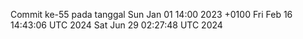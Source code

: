 Commit ke-55 pada tanggal Sun Jan 01 14:00 2023 +0100
Fri Feb 16 14:43:06 UTC 2024
Sat Jun 29 02:27:48 UTC 2024
